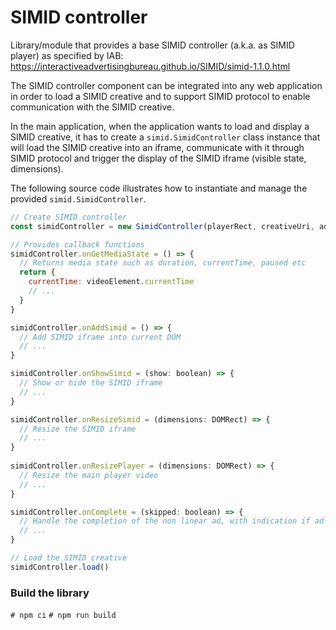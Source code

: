 # SIMID controller

Library/module that provides a base SIMID controller (a.k.a. as SIMID player) as specified by IAB: https://interactiveadvertisingbureau.github.io/SIMID/simid-1.1.0.html

The SIMID controller component can be integrated into any web application in order to load a SIMID creative and to support SIMID protocol to enable communication with the SIMID creative.

In the main application, when the application wants to load and display a SIMID creative, it has to create a ``simid.SimidController`` class instance that will load the SIMID creative into an iframe, communicate with it through SIMID protocol and trigger the display of the SIMID iframe (visible state, dimensions). 

The following source code illustrates how to instantiate and manage the provided ``simid.SimidController``.

```js
// Create SIMID controller 
const simidController = new SimidController(playerRect, creativeUri, adParameters, duration)

// Provides callback functions
simidController.onGetMediaState = () => {
  // Returns media state such as duration, currentTime, paused etc
  return {
    currentTime: videoElement.currentTime
    // ...
  }
}

simidController.onAddSimid = () => {
  // Add SIMID iframe into current DOM
  // ...
}

simidController.onShowSimid = (show: boolean) => {
  // Show or hide the SIMID iframe
  // ...
}

simidController.onResizeSimid = (dimensions: DOMRect) => {
  // Resize the SIMID iframe
  // ...
}
  
simidController.onResizePlayer = (dimensions: DOMRect) => {
  // Resize the main player video
  // ...
}

simidController.onComplete = (skipped: boolean) => {
  // Handle the completion of the non linear ad, with indication if ad has been skipped
  // ...
}

// Load the SIMID creative
simidController.load()
```

### Build the library

``# npm ci``
``# npm run build``
